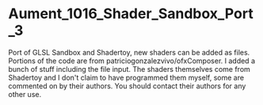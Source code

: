 # Aument_1016_Shader_Sandbox_Port_3
Port of  GLSL Sandbox and Shadertoy, new shaders can be added as files. Portions of the code are from patriciogonzalezvivo/ofxComposer. I added a bunch of stuff including the file input. The shaders themselves come from Shadertoy and I don't claim to have programmed them myself, some are commented on by their authors. You should contact their authors for any other use.
